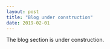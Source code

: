 ```yaml
---
layout: post
title: "Blog under construction"
date: 2019-02-01
---
```


<p>The blog section is under construction.</p>
